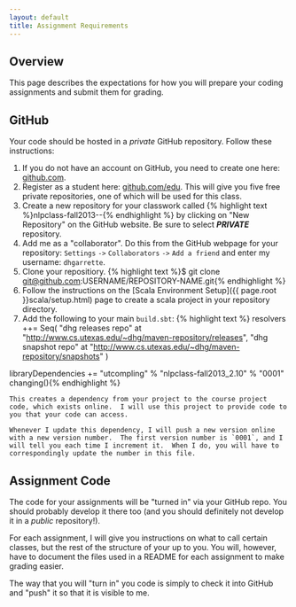 ```yaml
---
layout: default
title: Assignment Requirements
---
```


## Overview

This page describes the expectations for how you will prepare your coding assignments and submit them for grading.




## GitHub

Your code should be hosted in a *private* GitHub repository.  Follow these instructions:

1. If you do not have an account on GitHub, you need to create one here: [github.com](https://github.com/).
2. Register as a student here: [github.com/edu](https://github.com/edu).  This will give you five free private repositories, one of which will be used for this class.
3. Create a new repository for your classwork called 
    {% highlight text %}nlpclass-fall2013-<lastname>-<firstname>{% endhighlight %}
    by clicking on "New Repository" on the GitHub website.  Be sure to select ***PRIVATE*** repository.
4. Add me as a "collaborator".  Do this from the GitHub webpage for your repository: `Settings` `->` `Collaborators` `->` `Add a friend` and enter my username: `dhgarrette`.
5. Clone your repositiory.
    {% highlight text %}$ git clone git@github.com:USERNAME/REPOSITORY-NAME.git{% endhighlight %}
6. Follow the instructions on the [Scala Environment Setup]({{ page.root }}scala/setup.html) page to create a scala project in your repository directory.
7. Add the following to your main `build.sbt`:
    {% highlight text %}
resolvers ++= Seq(
  "dhg releases repo" at "http://www.cs.utexas.edu/~dhg/maven-repository/releases",
  "dhg snapshot repo" at "http://www.cs.utexas.edu/~dhg/maven-repository/snapshots"
)
    
libraryDependencies += "utcompling" % "nlpclass-fall2013_2.10" % "0001" changing(){% endhighlight %}

    This creates a dependency from your project to the course project code, which exists online.  I will use this project to provide code to you that your code can access.

    Whenever I update this dependency, I will push a new version online with a new version number.  The first version number is `0001`, and I will tell you each time I increment it.  When I do, you will have to correspondingly update the number in this file.


## Assignment Code

The code for your assignments will be "turned in" via your GitHub repo.  You should probably develop it there too (and you should definitely not develop it in a *public* repository!).

For each assignment, I will give you instructions on what to call certain classes, but the rest of the structure of your up to you.  You will, however, have to document the files used in a README for each assignment to make grading easier.

The way that you will "turn in" you code is simply to check it into GitHub and "push" it so that it is visible to me.
